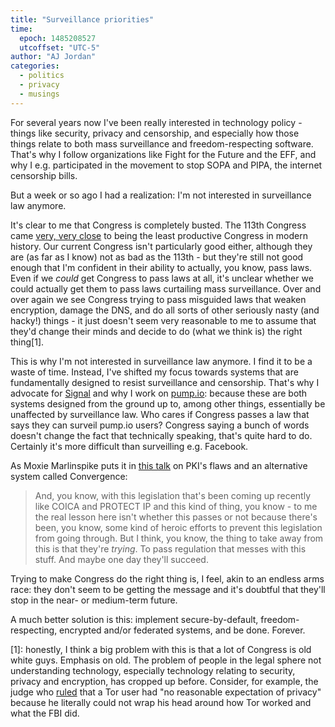 ```yaml
---
title: "Surveillance priorities"
time:
  epoch: 1485208527
  utcoffset: "UTC-5"
author: "AJ Jordan"
categories:
  - politics
  - privacy
  - musings
---
```


For several years now I've been really interested in technology policy - things like security, privacy and censorship, and especially how those things relate to both mass surveillance and freedom-respecting software. That's why I follow organizations like Fight for the Future and the EFF, and why I e.g. participated in the movement to stop SOPA and PIPA, the internet censorship bills.

But a week or so ago I had a realization: I'm not interested in surveillance law anymore.

It's clear to me that Congress is completely busted. The 113th Congress came [very, very close][productive] to being the least productive Congress in modern history. Our current Congress isn't particularly good either, although they are (as far as I know) not as bad as the 113th - but they're still not good enough that I'm confident in their ability to actually, you know, pass laws. Even if we _could_ get Congress to pass laws at all, it's unclear whether we could actually get them to pass laws curtailing mass surveillance. Over and over again we see Congress trying to pass misguided laws that weaken encryption, damage the DNS, and do all sorts of other seriously nasty (and hacky!) things - it just doesn't seem very reasonable to me to assume that they'd change their minds and decide to do (what we think is) the right thing\[1].

This is why I'm not interested in surveillance law anymore. I find it to be a waste of time. Instead, I've shifted my focus towards systems that are fundamentally designed to resist surveillance and censorship. That's why I advocate for [Signal][] and why I work on [pump.io][]: because these are both systems designed from the ground up to, among other things, essentially be unaffected by surveillance law. Who cares if Congress passes a law that says they can surveil pump.io users? Congress saying a bunch of words doesn't change the fact that technically speaking, that's quite hard to do. Certainly it's more difficult than surveilling e.g. Facebook.

As Moxie Marlinspike puts it in [this talk][moxie] on PKI's flaws and an alternative system called Convergence:

> And, you know, with this legislation that's been coming up recently like COICA and PROTECT IP and this kind of thing, you know - to me the real lesson here isn't whether this passes or not because there's been, you know, some kind of heroic efforts to prevent this legislation from going through. But I think, you know, the thing to take away from this is that they're _trying_. To pass regulation that messes with this stuff. And maybe one day they'll succeed.

Trying to make Congress do the right thing is, I feel, akin to an endless arms race: they don't seem to be getting the message and it's doubtful that they'll stop in the near- or medium-term future.

A much better solution is this: implement secure-by-default, freedom-respecting, encrypted and/or federated systems, and be done. Forever.

 \[1]: honestly, I think a big problem with this is that a lot of Congress is old white guys. Emphasis on old. The problem of people in the legal sphere not understanding technology, especially technology relating to security, privacy and encryption, has cropped up before. Consider, for example, the judge who [ruled][] that a Tor user had "no reasonable expectation of privacy" because he literally could not wrap his head around how Tor worked and what the FBI did.

 [productive]: http://www.pewresearch.org/fact-tank/2014/12/29/in-late-spurt-of-activity-congress-avoids-least-productive-title/
 [moxie]: https://youtu.be/xIiklPyS8MU?t=33m54s
 [ruled]: https://nakedsecurity.sophos.com/2016/07/01/judge-decides-we-dont-have-any-right-to-privacy/
 [Signal]: https://whispersystems.org/
 [pump.io]: http://pump.ioe
